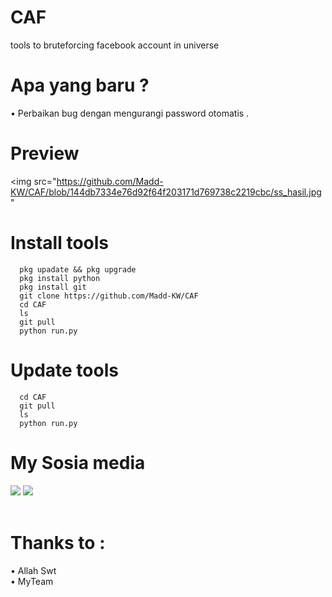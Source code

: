 # CAF
tools to bruteforcing facebook account in universe

# Apa yang baru ?
• Perbaikan bug dengan mengurangi password otomatis .<br>

# Preview
<img src="https://github.com/Madd-KW/CAF/blob/144db7334e76d92f64f203171d769738c2219cbc/ss_hasil.jpg" <br>

# Install tools
      pkg upadate && pkg upgrade
      pkg install python
      pkg install git
      git clone https://github.com/Madd-KW/CAF
      cd CAF
      ls
      git pull
      python run.py

# Update tools 
      cd CAF
      git pull
      ls
      python run.py

# My Sosia media
[![](https://img.shields.io/badge/Facebook-blue?logo=Facebook&logoColor=blue&labelColor=white)](https://www.facebook.com/profile.php?id=100043323630743)
[![](https://img.shields.io/badge/Whatsapp-CHAT-red?logo=Whatsapp&logoColor=Brightgreen&labelColor=white)](https://wa.me/6283870666827?text=Asalamualaikum+bang) <br><br>

# Thanks to :
• Allah Swt<br>
• MyTeam
